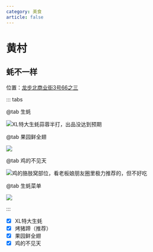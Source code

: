 ```yaml
---
category: 美食
article: false
---
```


# 黄村

## 蚝不一样

<span class="icon iconfont icon-locate"></span> 位置：<a href="https://ditu.amap.com/place/B0FFIZKPWU" target="_blank">龙步北商业街3号66之三</a>

::: tabs

@tab 生蚝

![XL特大生蚝蒜蓉半打，出品没达到预期](https://img.sherry4869.com/blog/life/food/guangzhou/th/hc/hbyy/img.jpg)

@tab 果园鲜全翅

![](https://img.sherry4869.com/blog/life/food/guangzhou/th/hc/hbyy/img_1.jpg)

@tab 鸡的不见天

![鸡的胳肢窝部位，看老板娘朋友圈里极力推荐的，但不好吃](https://img.sherry4869.com/blog/life/food/guangzhou/th/hc/hbyy/img_2.jpg)

@tab 生蚝菜单

![](https://img.sherry4869.com/blog/life/food/guangzhou/th/hc/hbyy/img_3.jpg)

:::

- [x] XL特大生蚝
- [x] 烤猪蹄（推荐）
- [x] 果园鲜全翅
- [x] 鸡的不见天
